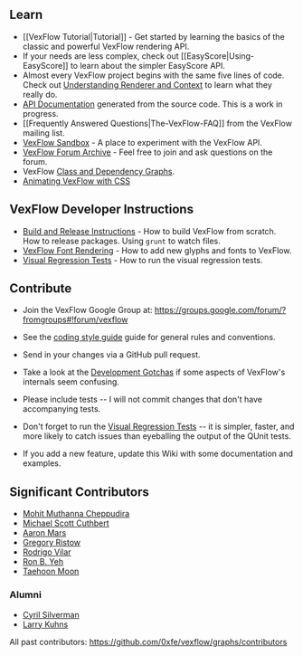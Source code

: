 ## Learn

* [[VexFlow Tutorial|Tutorial]] - Get started by learning the basics of the classic and powerful VexFlow rendering API.
* If your needs are less complex, check out [[EasyScore|Using-EasyScore]] to learn about the simpler EasyScore API.
* Almost every VexFlow project begins with the same five lines of code. Check out [Understanding Renderer and Context](https://github.com/0xfe/vexflow/wiki/Understanding-Renderer-&-Context) to learn what they really do.
* [API Documentation](http://public.vexflow.com/build/docs/) generated from the source code. This is a work in progress.
* [[Frequently Answered Questions|The-VexFlow-FAQ]] from the VexFlow mailing list. 
* [VexFlow Sandbox](http://www.vexflow.com/docs/sandbox.html) - A place to experiment with the VexFlow API.
* [VexFlow Forum Archive](https://groups.google.com/forum/?fromgroups#!forum/vexflow) - Feel free to join and ask questions on the forum.
* VexFlow [Class and Dependency Graphs](https://github.com/0xfe/vexflow/wiki/VexFlow-Class-Diagrams).
* [Animating VexFlow with CSS](Animation-with-VexFlow-&-CSS)

## VexFlow Developer Instructions

* [Build and Release Instructions](Build-And-Release-Instructions) - How to build VexFlow from scratch. How to release packages. Using `grunt` to watch files.
* [VexFlow Font Rendering](https://github.com/0xfe/vexflow/wiki/VexFlow-Font-Rendering) - How to add new glyphs and fonts to VexFlow.
* [Visual Regression Tests](https://github.com/0xfe/vexflow/wiki/Visual-Regression-Tests) - How to run the visual regression tests.

## Contribute

* Join the VexFlow Google Group at: https://groups.google.com/forum/?fromgroups#!forum/vexflow
* See the [coding style guide](VexFlow-Coding-Style) guide for general rules and conventions.
* Send in your changes via a GitHub pull request.
* Take a look at the [Development Gotchas](https://github.com/0xfe/vexflow/wiki/Development-Gotchas) if some aspects of VexFlow's internals seem confusing.
* Please include tests -- I will not commit changes that don't have accompanying tests.
* Don't forget to run the [Visual Regression Tests](https://github.com/0xfe/vexflow/wiki/Visual-Regression-Tests) -- it is simpler, faster, and more likely to catch issues than eyeballing the output of the QUnit tests.

* If you add a new feature, update this Wiki with some documentation and examples.

## Significant Contributors

* [Mohit Muthanna Cheppudira](https://github.com/0xfe)
* [Michael Scott Cuthbert](https://github.com/mscuthbert)
* [Aaron Mars](https://github.com/aaronmars)
* [Gregory Ristow](https://github.com/gristow)
* [Rodrigo Vilar](https://github.com/rvilarl)
* [Ron B. Yeh](https://github.com/ronyeh)
* [Taehoon Moon](https://github.com/panarch)

### Alumni
* [Cyril Silverman](https://github.com/Silverwolf90)
* [Larry Kuhns](https://github.com/LarryKu)


All past contributors: https://github.com/0xfe/vexflow/graphs/contributors